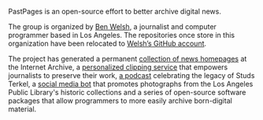 PastPages is an open-source effort to better archive digital news.

The group is organized by [Ben Welsh](https://palewi.re/who-is-ben-welsh/), a journalist and computer programmer based in Los Angeles. The repositories once store in this organization have been relocated to [Welsh’s GitHub account](https://github.com/palewire).

The project has generated a permanent [collection of news homepages](http://www.pastpages.org/) at the Internet Archive, a [personalized clipping service](http://savemy.news/) that empowers journalists to preserve their work, [a podcast](https://studs.show/) celebrating the legacy of Studs Terkel, a [social media bot](https://www.twitter.com/OldLAPhotos) that promotes photographs from the Los Angeles Public Library's historic collections and a series of open-source software packages that allow programmers to more easily archive born-digital material.
